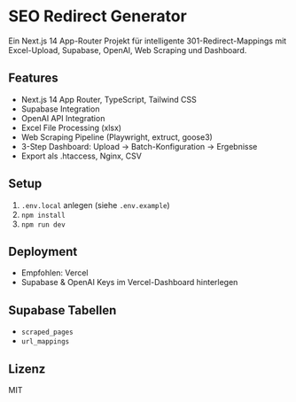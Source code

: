 # SEO Redirect Generator

Ein Next.js 14 App-Router Projekt für intelligente 301-Redirect-Mappings mit Excel-Upload, Supabase, OpenAI, Web Scraping und Dashboard.

## Features
- Next.js 14 App Router, TypeScript, Tailwind CSS
- Supabase Integration
- OpenAI API Integration
- Excel File Processing (xlsx)
- Web Scraping Pipeline (Playwright, extruct, goose3)
- 3-Step Dashboard: Upload → Batch-Konfiguration → Ergebnisse
- Export als .htaccess, Nginx, CSV

## Setup
1. `.env.local` anlegen (siehe `.env.example`)
2. `npm install`
3. `npm run dev`

## Deployment
- Empfohlen: Vercel
- Supabase & OpenAI Keys im Vercel-Dashboard hinterlegen

## Supabase Tabellen
- `scraped_pages`
- `url_mappings`

## Lizenz
MIT
